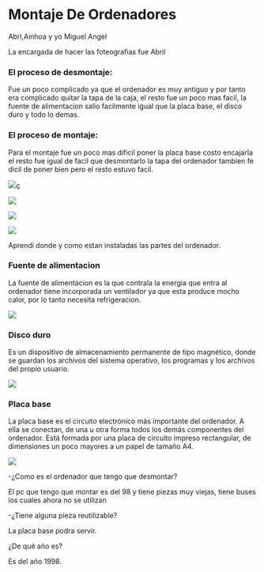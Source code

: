 # Montaje De Ordenadores

Abrl,Ainhoa y yo Miguel Angel

La encargada de hacer las foteografias fue Abril

### El proceso de desmontaje:
Fue un poco complicado ya que el ordenador es muy antiguo y por tanto era complicado quitar la tapa de la caja, el resto fue un poco mas facil, la fuente de alimentacion salio facilmente igual que la placa base, el disco duro y todo lo demas. 


### El proceso de montaje:
Para el montaje fue un poco mas dificil poner la placa base costo encajarla el resto fue igual de facil que desmontarlo la tapa del ordenador tambien fe dicil de poner bien pero el resto estuvo facil.


![](https://github.com/miguelamgel1107/1er-trimestre-/blob/main/Captura%20de%20pantalla%20de%202021-09-29%2013-58-47.png)ç

![](https://github.com/miguelamgel1107/1er-trimestre-/blob/main/Captura%20de%20pantalla%20de%202021-09-29%2013-59-33.png)

![](https://github.com/miguelamgel1107/1er-trimestre-/blob/main/Captura%20de%20pantalla%20de%202021-09-29%2013-59-54.png)

![](https://github.com/miguelamgel1107/1er-trimestre-/blob/main/Captura%20de%20pantalla%20de%202021-09-29%2014-00-38.png)

Aprendi donde y como estan instaladas las partes del ordenador.

### Fuente de alimentacion

La fuente de alimentacion es la que contrala la energia que entra al ordenador tiene incorporada un ventilador ya que esta produce mocho calor, por lo tanto necesita refrigeracion.



![](https://github.com/miguelamgel1107/1er-trimestre-/blob/main/Captura%20de%20pantalla%20de%202021-09-29%2014-14-09.png)

### Disco duro 

Es  un  dispositivo  de  almacenamiento  permanente  de  tipo  magnético,  donde  se  guardan  los 
archivos del sistema operativo, los programas y los archivos del propio usuario.

![](https://github.com/miguelamgel1107/1er-trimestre-/blob/main/Captura%20de%20pantalla%20de%202021-10-05%2011-55-35.png)

### Placa base 

La placa base es el circuito electrónico más importante del ordenador. A ella se conectan, de una 
u otra forma todos los demás componentes del ordenador. Está formada por una placa de circuito 
impreso rectangular, de dimensiones un poco mayores a un papel de tamaño A4. 

![](https://github.com/miguelamgel1107/1er-trimestre-/blob/main/Captura%20de%20pantalla%20de%202021-10-05%2012-04-40.png)

-¿Como es el ordenador que tengo que desmontar?

El pc que tengo que montar es del 98 y tiene piezas muy viejas, tiene buses los cuales ahora no se utilizan

-¿Tiene alguna pieza reutilizable? 

La placa base podra servir.

¿De qué año es?

Es del año 1998.
